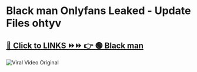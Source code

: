 
 # Black man Onlyfans Leaked - Update Files ohtyv

## <h2><a href="https://clipsfans.com/Black_man&ref=git">🔗 Click to LINKS ⏩⏩ 👉 🟢 Black man </a></h2>

<a href="https://clipsfans.com/Black_man&ref=git" rel="nofollow" data-target="animated-image.originalLink"><img src="https://i.ibb.co.com/xMMVF88/686577567.gif" alt="Viral Video Original" style="max-width: 100%; display: inline-block;" data-target="animated-image.originalImage"></a>

